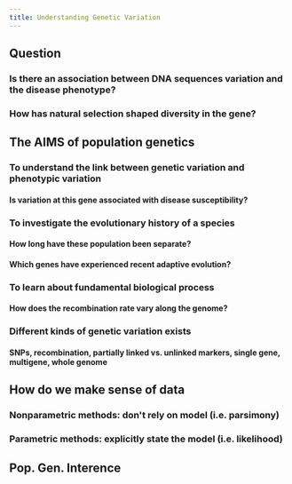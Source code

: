 ```yaml
---
title: Understanding Genetic Variation
---
```


## **Question**
### Is there an association between DNA sequences variation and the disease phenotype?

### How has natural selection shaped diversity in the gene?

## **The AIMS of population genetics**
### To understand the link between genetic variation and phenotypic variation
#### Is variation at this gene associated with disease susceptibility?

### To investigate the evolutionary history of a species
#### How long have these population been separate?

#### Which genes have experienced recent adaptive evolution?

### To learn about fundamental biological process
#### How does the recombination rate vary along the genome?

### Different kinds of genetic variation exists
#### SNPs, recombination, partially linked vs. unlinked markers, single gene, multigene, whole genome

## **How do we make sense of data**
### Nonparametric methods: don't rely on model (i.e. parsimony)

### Parametric methods: explicitly state the model (i.e. likelihood)

## **Pop. Gen. Interence**
